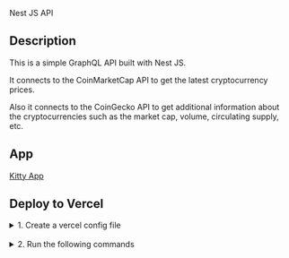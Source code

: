 Nest JS API


## Description
This is a simple GraphQL API built with Nest JS. 

It connects to the CoinMarketCap API to get the latest cryptocurrency prices.

Also it connects to the CoinGecko API to get additional information about the cryptocurrencies such as the market cap, volume, circulating supply, etc.


## App

[Kitty App](https://github.com/davidramos-om/kitty-app)

## Deploy to Vercel

<details>
<summary>1. Create a vercel config file</summary>
<p><br/>add a file called 'vercel.json` to the root of the project with a content like this:
</p>

```json
{
    "version": 2,
    "builds": [
        {
            "src": "dist/main.js",
            "use": "@vercel/node",
            "config": {
                "maxLambdaSize": "10mb",
                "includeFiles": [
                    "dist/**"
                ]
            }
        }
    ],
    "routes": [
        {
            "src": "/(.*)",
            "dest": "dist/main.js",
            "methods": [
                "GET",
                "POST",
                "PUT",
                "DELETE"
            ]
        }
    ]
}
```
</details>

<br/>

<details>
<summary>2. Run the following commands</summary>

```bash
    npm i -g vercel # Install Vercel CLI globally
    vercel --version # Check Vercel CLI version
    vercel --login # Login to Vercel
    vercel --prod # Deploy to production   
```
</details>


